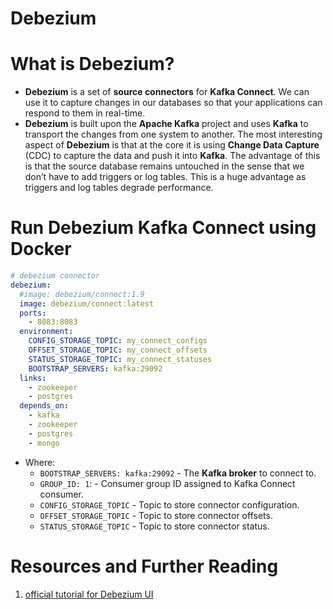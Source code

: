 # Debezium

# What is Debezium?

- **Debezium** is a set of **source connectors** for **Kafka Connect**. We can use it to capture changes in our databases so that your applications can respond to them in real-time.
- **Debezium** is built upon the **Apache Kafka** project and uses **Kafka** to transport the changes from one system to another. The most interesting aspect of **Debezium** is that at the core it is using **Change Data Capture** (CDC) to capture the data and push it into **Kafka**. The advantage of this is that the source database remains untouched in the sense that we don’t have to add triggers or log tables. This is a huge advantage as triggers and log tables degrade performance.

# Run Debezium Kafka Connect using Docker

```yml
# debezium connector
debezium:
  #image: debezium/connect:1.9
  image: debezium/connect:latest
  ports:
    - 8083:8083
  environment:
    CONFIG_STORAGE_TOPIC: my_connect_configs
    OFFSET_STORAGE_TOPIC: my_connect_offsets
    STATUS_STORAGE_TOPIC: my_connect_statuses
    BOOTSTRAP_SERVERS: kafka:29092
  links:
    - zookeeper
    - postgres
  depends_on:
    - kafka
    - zookeeper
    - postgres
    - mongo
```

- Where:
  - `BOOTSTRAP_SERVERS: kafka:29092` - The **Kafka broker** to connect to.
  - `GROUP_ID: 1`: - Consumer group ID assigned to Kafka Connect consumer.
  - `CONFIG_STORAGE_TOPIC` - Topic to store connector configuration.
  - `OFFSET_STORAGE_TOPIC` - Topic to store connector offsets.
  - `STATUS_STORAGE_TOPIC` - Topic to store connector status.

# Resources and Further Reading

1. [official tutorial for Debezium UI ](https://debezium.io/blog/2021/08/12/introducing-debezium-ui/)
